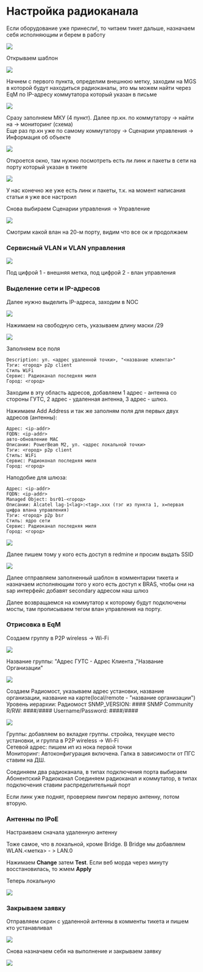 # Настройка радиоканала

Если оборудование уже принесли!, то читаем тикет дальше, назначаем себя исполняющим и берем в работу

![](../../.gitbook/assets/image%20%2839%29.png)

Открываем шаблон

![](../../.gitbook/assets/image%20%2815%29.png)

Начнем с первого пункта, определим внешнюю метку, заходим на MGS в которой будут находиться радиоканалы, это мы можем найти через EqM по IP-адресу коммутатора который указан в письме

![](../../.gitbook/assets/image%20%2857%29.png)

Сразу заполняем МКУ \(4 пункт\). Далее пр.кн. по коммутатору -&gt; найти на -&gt; мониторинг \(схема\)  
Еще раз пр.кн уже по самому коммутатору -&gt; Сценарии управления -&gt; Информация об объекте

![](../../.gitbook/assets/image%20%2838%29.png)

Откроется окно, там нужно посмотреть есть ли линк и пакеты в сети на порту который указан в тикете

![](../../.gitbook/assets/image%20%2813%29.png)

У нас конечно же уже есть линк и пакеты, т.к. на момент написания статьи я уже все настроил

Снова выбираем Сценарии управления -&gt; Управление

![](../../.gitbook/assets/image%20%2844%29.png)

Смотрим какой влан на 20-м порту, видим что все ок и продолжаем

### Сервисный VLAN и VLAN управления

![](../../.gitbook/assets/image%20%2833%29.png)

Под цифрой 1 - внешняя метка, под цифрой 2 - влан управления

### Выделение сети и IP-адресов

Далее нужно выделить IP-адреса, заходим в NOC

![](../../.gitbook/assets/image%20%282%29.png)

Нажимаем на свободную сеть, указываем длину маски /29

![](../../.gitbook/assets/image%20%2819%29.png)

Заполняем все поля

```text
Description: ул. <адрес удаленной точки>, "<название клиента>"
Тэги: <город> p2p client
Стиль WiFi
Сервис: Радиоканал последняя миля
Город: <город>
```

Заходим в эту область адресов, добавляем 1 адрес - антенна со стороны ГУТС, 2 адрес - удаленная антенна, 3 адрес - шлюз. 

Нажимаем Add Address и так же заполням поля для первых двух адресов \(антенны\):

```text
Адрес: <ip-addr>
FQDN: <ip-addr>
авто-обновление MAC
Описании: PowerBeam M2, ул. <адрес локальной точки>
Тэги: <город> p2p client
Стиль: WiFi
Сервис: Радиоконал последняя миля
Город: <город>
```

Наподобие для шлюза:

```text
Адрес: <ip-addr>
FQDN: <ip-addr>
Managed Object: bsr01-<город>
Описании: Alcatel lag-1<lag>:<tag>.xxx (тэг из пункта 1, x=первая цифра влана управления)
Тэги: <город> p2p bsr
Стиль: ядро сети
Сервис: Радиоканал последняя миля
Город: <город>
```

![](../../.gitbook/assets/image%20%2849%29.png)

Далее пишем тому у кого есть доступ в redmine и просим выдать SSID

![](../../.gitbook/assets/image%20%2856%29.png)

Далее отправляем заполненный шаблон в комментарии тикета и назначаем исполняющим того у кого есть доступ к BRAS, чтобы они на sap интерфейс добавят secondary адресом наш шлюз

Далее возвращаемся на коммутатор к которому будут подключены мосты, там прописываем тегом влан управления на порту. 

### Отрисовка в EqM

Создаем группу в P2P wireless -&gt; Wi-Fi 

![](../../.gitbook/assets/image%20%2825%29.png)

Название группы: "Адрес ГУТС - Адрес Клиента ,"Название Организации" 



![](../../.gitbook/assets/image%20%2829%29.png)

Создаем Радиомост, указываем адрес установки, название организации, название на карте\(local/remote - "название организации"\) Уровень иерархии: Радиомост SNMP\_VERSION: \#\#\#\# SNMP Community R/RW: \#\#\#\#/\#\#\#\# Username/Password: \#\#\#\#/\#\#\#\#

![](../../.gitbook/assets/image%20%2826%29.png)

Группы: добавляем во вкладке группы. стройка, текущее место установки, и группа в P2P wireless -&gt; Wi-Fi   
Сетевой адрес: пишем ип из нока первой точки   
Мониторинг: Автоконфигурация включена. Галка в зависимости от ПГС ставим на ДШ. 

Соединяем два радиоканала, в типах подключения порта выбираем Абонентский Радиоканал Соединяем радиоканал и коммутатор, в типах подключения ставим распределительный порт

Если линк уже поднят, проверяем пингом первую антенну, потом вторую.

### Антенны по IPoE

Настраиваем сначала удаленную антенну

Тоже самое, что в локальной, кроме Bridge. В Bridge мы добавляем WLAN.&lt;метка&gt; - &gt; LAN.0

Нажимаем **Change** затем **Test**. Если веб морда через минуту восстановилась, то жмем **Apply**

Теперь локальную

![](../../.gitbook/assets/image%20%2823%29.png)

### Закрываем заявку

Отправляем скрин с удаленной антенны в комменты тикета и пишем кто устанавливал

![](../../.gitbook/assets/image%20%2843%29.png)

Снова назначаем себя на выполнение и закрываем заявку

![](../../.gitbook/assets/image%20%2858%29.png)



